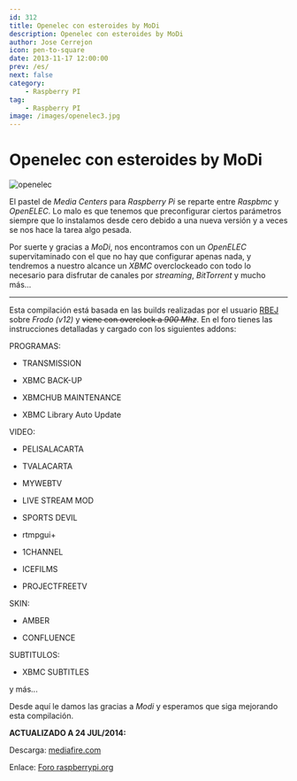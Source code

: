 ```yaml
---
id: 312
title: Openelec con esteroides by MoDi
description: Openelec con esteroides by MoDi
author: Jose Cerrejon
icon: pen-to-square
date: 2013-11-17 12:00:00
prev: /es/
next: false
category:
    - Raspberry PI
tag:
    - Raspberry PI
image: /images/openelec3.jpg
---
```


# Openelec con esteroides by MoDi

![openelec](/images/openelec3.jpg)

El pastel de _Media Centers_ para _Raspberry Pi_ se reparte entre _Raspbmc_ y _OpenELEC_. Lo malo es que tenemos que preconfigurar ciertos parámetros siempre que lo instalamos desde cero debido a una nueva versión y a veces se nos hace la tarea algo pesada.

Por suerte y gracias a _MoDi_, nos encontramos con un _OpenELEC_ supervitaminado con el que no hay que configurar apenas nada, y tendremos a nuestro alcance un _XBMC_ overclockeado con todo lo necesario para disfrutar de canales por _streaming_, _BitTorrent_ y mucho más...

---

Esta compilación está basada en las builds realizadas por el usuario [RBEJ](https://netlir.dk/rbej/builds/index.php) sobre _Frodo (v12)_ y ~~viene con overclock a _900 Mhz_~~. En el foro tienes las instrucciones detalladas y cargado con los siguientes addons:

PROGRAMAS:

-   TRANSMISSION

-   XBMC BACK-UP

-   XBMCHUB MAINTENANCE

-   XBMC Library Auto Update

VIDEO:

-   PELISALACARTA

-   TVALACARTA

-   MYWEBTV

-   LIVE STREAM MOD

-   SPORTS DEVIL

-   rtmpgui+

-   1CHANNEL

-   ICEFILMS

-   PROJECTFREETV

SKIN:

-   AMBER

-   CONFLUENCE

SUBTITULOS:

-   XBMC SUBTITLES

y más...

Desde aquí le damos las gracias a _Modi_ y esperamos que siga mejorando esta compilación.

**ACTUALIZADO A 24 JUL/2014:**

Descarga: [mediafire.com](https://www.mediafire.com/download/zloy1vxwd81t4t4/OpenElec_MoDi_v12.1.rar)

Enlace: [Foro raspberrypi.org](https://www.raspberrypi.org/phpBB3/viewtopic.php?p=490147#p490147)
